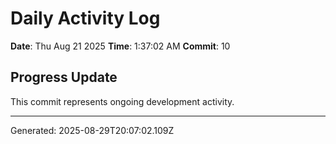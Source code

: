 # Daily Activity Log

**Date**: Thu Aug 21 2025
**Time**: 1:37:02 AM
**Commit**: 10

## Progress Update

This commit represents ongoing development activity.

---
Generated: 2025-08-29T20:07:02.109Z
